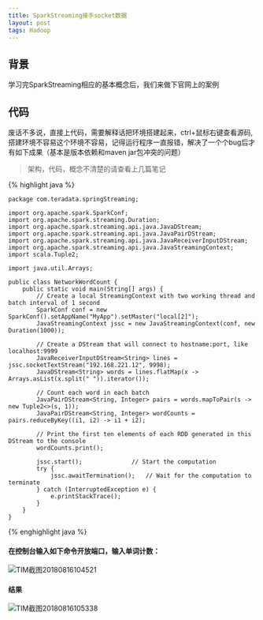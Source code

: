 ```yaml
---
title: SparkStreaming接手socket数据
layout: post
tags: Hadoop
---
```

## 背景

学习完SparkStreaming相应的基本概念后，我们来做下官网上的案例 

## 代码

废话不多说，直接上代码，需要解释话把环境搭建起来，ctrl+鼠标右键查看源码,搭建环境不容易这个环境不容易，记得运行程序一直报错，解决了一个个bug后才有如下成果（基本是版本依赖和maven jar包冲突的问题）  

>架构，代码，概念不清楚的请查看上几篇笔记


{% highlight java %}

	package com.teradata.springStreaming;
	
	import org.apache.spark.SparkConf;
	import org.apache.spark.streaming.Duration;
	import org.apache.spark.streaming.api.java.JavaDStream;
	import org.apache.spark.streaming.api.java.JavaPairDStream;
	import org.apache.spark.streaming.api.java.JavaReceiverInputDStream;
	import org.apache.spark.streaming.api.java.JavaStreamingContext;
	import scala.Tuple2;
	
	import java.util.Arrays;
	
	public class NetworkWordCount {
	    public static void main(String[] args) {
	        // Create a local StreamingContext with two working thread and batch interval of 1 second
	        SparkConf conf = new SparkConf().setAppName("MyApp").setMaster("local[2]");
	        JavaStreamingContext jssc = new JavaStreamingContext(conf, new Duration(1000));
	
	        // Create a DStream that will connect to hostname:port, like localhost:9999
	        JavaReceiverInputDStream<String> lines = jssc.socketTextStream("192.168.221.12", 9998);
	        JavaDStream<String> words = lines.flatMap(x -> Arrays.asList(x.split(" ")).iterator());
	
	        // Count each word in each batch
	        JavaPairDStream<String, Integer> pairs = words.mapToPair(s -> new Tuple2<>(s, 1));
	        JavaPairDStream<String, Integer> wordCounts = pairs.reduceByKey((i1, i2) -> i1 + i2);
	
	        // Print the first ten elements of each RDD generated in this DStream to the console
	        wordCounts.print();
	
	        jssc.start();              // Start the computation
	        try {
	            jssc.awaitTermination();   // Wait for the computation to terminate
	        } catch (InterruptedException e) {
	            e.printStackTrace();
	        }
	    }
	}


{% enghighlight java %}


#### 在控制台输入如下命令开放端口，输入单词计数：

![TIM截图20180816104521](http://p1vuoao0b.bkt.clouddn.com/JekyllWriter/TIM截图20180816104521.png)

#### 结果

![TIM截图20180816105338](http://p1vuoao0b.bkt.clouddn.com/JekyllWriter/TIM截图20180816105338.png)